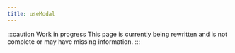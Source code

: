 ```yaml
---
title: useModal
---
```


:::caution Work in progress
This page is currently being rewritten and is not complete or may have missing information.
:::